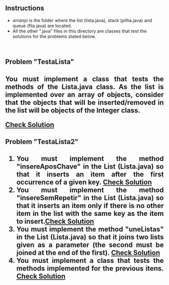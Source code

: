 ## Instructions

* *arranjo* is the folder where the list (lista.java), stack (pilha.java) and queue (fila.java) are located.
* All the other ".java" files in this directory are classes that test the solutions for the problems stated below.

<section>
<div align="justify">
<br/>

<h2> Problem "TestaLista" <h2>
<p>
You must implement a class that tests the methods of the Lista.java class. As the list is implemented over an array of objects, consider that the objects that will be inserted/removed in the list will be objects of the Integer class. 
</p>
<a href="">Check Solution</a>  
  
<h2> Problem "TestaLista2" <h2>
<ol>
  <li>
You must implement the method "insereAposChave" in the List (Lista.java) so that it inserts an item after the first occurrence of a given key. <a href="./arranjo/Lista.java#L63" target="_blank">Check Solution</a> 
  </li>
  <li>
  You must implement the method "insereSemRepetir" in the List (Lista.java) so that it inserts an item only if there is no other item in the list with the same key as the item to insert.<a href="" target="_blank">Check Solution</a> 
  </li>
  <li>
  You must implement the method "uneListas" in the List (Lista.java) so that it joins two lists given as a parameter (the second must be joined at the end of the first). <a href="" target="_blank">Check Solution</a> 
  </li>
  
  <li>
  You must implement a class that tests the methods implemented for the previous itens. <a href="./TestaLista.java" target="_blank">Check Solution</a> 
  </li>
</ol>
    
</div>   
</section>  
